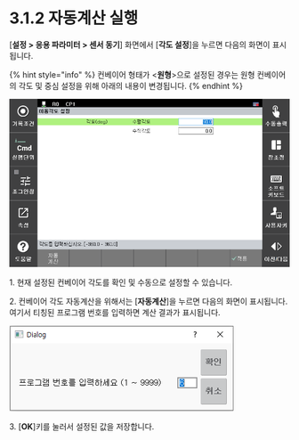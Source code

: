 ﻿# 3.1.2 자동계산 실행

[**설정 > 응용 파라미터 > 센서 동기**] 화면에서 [**각도 설정**]을 누르면 다음의 화면이 표시됩니다.

{% hint style="info" %}
컨베이어 형태가 <**원형**>으로 설정된 경우는 원형 컨베이어의 각도 및 중심 설정을 위해 아래의 내용이 변경됩니다.
{% endhint %}

![](../../_assets/image25.png)

1\. 현재 설정된 컨베이어 각도를 확인 및 수동으로 설정할 수 있습니다.

2\. 컨베이어 각도 자동계산을 위해서는 [**자동계산**]을 누르면 다음의 화면이 표시됩니다. 여기서 티칭된 프로그램 번호를 입력하면 계산 결과가 표시됩니다.

![](../../_assets/image26.png)

3\. [**OK**]키를 눌러서 설정된 값을 저장합니다.
